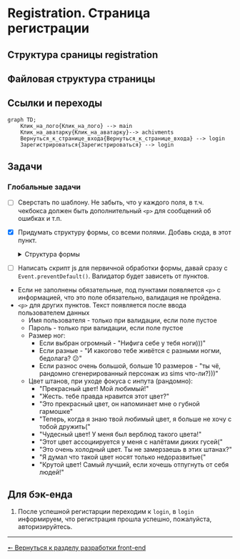 # Registration. Страница регистрации
## Структура сраницы registration

## Файловая структура страницы

## Ссылки и переходы
```mermaid
graph TD;
	Клик_на_лого{Клик_на_лого} --> main
	Клик_на_аватарку{Клик_на_аватарку}--> achivments
	Вернуться_к_странице_входа{Вернуться_к_странице_входа} --> login
	Зарегистрироваться{Зарегистрироваться} --> login
```

## Задачи
### **Глобальные задачи**
- [ ] Сверстать по шаблону.
Не забыть, что у каждого поля, в т.ч. чекбокса должен быть дополнительный `<p>` для сообщений об ошибках и т.п.
- [x] Придумать структуру формы, со всеми полями. Добавь сюда, в этот пункт.
  <details>	
	<summary>Структура формы</summary>

	```
	<Input> * «Имя пользователя»
	<Input> * «Пароль»
	Псевдо<select> * Выбери аватар. Я накидал тестовый код блока, он 	здесь, в папке materials/pseudoSelect
	<Select> * «Размер левой ноги»
	<Select> * «Размер правой ноги»
	<Input> * «Цвет ваших любимых штанов»
	<Checkbox> «Я люблю картошку»
	<Checkbox> «Надо мной проводились опыты, связанные с подозрением, 	что эволюция человека пошла вспять»
	<Checkbox> * «Я понимаю, что автор не несёт ответственности за 	моё ментальное здоровье, и возможные психологические травмы, 	которые я получу во время прохождения игры»

	Обязательные пункты отмечены *, без этого регистрация невозможна
	```
	</details>

- [ ] Написать скрипт js для первичной обработки формы, давай сразу с `Event.preventDefault()`. Валидатор будет зависеть от пунктов.
* Если не заполнены обязательные, под пунктами появляется `<p>` с информацией, что это поле обязательно, валидация не пройдена.
* `<p>` для других пунктов. Текст появляется после ввода пользователем данных
  * Имя пользователя - только при валидации, если поле пустое
  * Пароль - только при валидации, если поле пустое
  * Размер ног:
  	* Если выбран огромный - "Нифига себе у тебя ноги)))"
  	* Если разные - "И какогово тебе живётся с разными ногми, бедолага? 😕"
  	* Если разнос очень большой, больше 10 размеров - "ты чё, рандомно сгенерированный персонаж из sims что-ли?)))"
  * Цвет штанов, при уходе фокуса с инпута (рандомно):
  	* "Прекрасный цвет! Мой любимый!"
  	* "Жесть. тебе правда нравится этот цвет?"
  	* "Это прекрасный цвет, он напоминает мне о губной гармошке"
  	* "Теперь, когда я знаю твой любимый цвет, я больше не хочу с тобой дружить("
  	* "Чудесный цвет! У меня был верблюд такого цвета!"
  	* "Этот цвет ассоциируется у меня с налётами диких гусей("
  	* "Это очень холодный цвет. Ты не замерзаешь в этих штанах?"
  	* "Я думал что такой цвет носят только недоразвитые("
  	* "Крутой цвет! Самый лучший, если хочешь отпугнуть от себя людей!"
## Для бэк-енда
1. После успешной регистарции переходим к `login`, в `login` информируем, что регистрация прошла успешно, пожалуйста, авторизируйтесь.
***
[🠔 Вернуться к разделу разработки front-end](https://github.com/KirGenHeart/documentation/blob/main/front-end/front-end-dev.md)